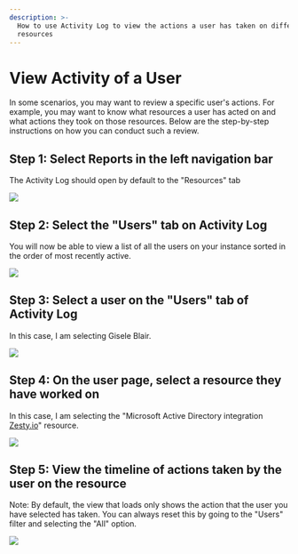 ```yaml
---
description: >-
  How to use Activity Log to view the actions a user has taken on different
  resources
---
```


# View Activity of a User

In some scenarios, you may want to review a specific user's actions. For example, you may want to know what resources a user has acted on and what actions they took on those resources. Below are the step-by-step instructions on how you can conduct such a review.

## Step 1: Select Reports in the left navigation bar

The Activity Log should open by default to the "Resources" tab

![](https://t20654803.p.clickup-attachments.com/t20654803/414b5728-797c-4c5f-9b2d-f6472b68b041/Screen%20Shot%202022-08-07%20at%2012.33.39%20PM.png)

## Step 2: Select the "Users" tab on Activity Log

You will now be able to view a list of all the users on your instance sorted in the order of most recently active.

![](https://t20654803.p.clickup-attachments.com/t20654803/00977093-401e-4ae3-aa0f-030b4d72a4f7/Screen%20Shot%202022-08-07%20at%204.20.45%20PM.png)

## Step 3: Select a user on the "Users" tab of Activity Log

In this case, I am selecting Gisele Blair.

![](https://t20654803.p.clickup-attachments.com/t20654803/cd01ca19-89b0-4e45-86f9-94276019d108/Screen%20Shot%202022-08-07%20at%204.21.39%20PM.png)

## Step 4: On the user page, select a resource they have worked on

In this case, I am selecting the "Microsoft Active Directory integration [Zesty.io](http://zesty.io)" resource.

![](https://t20654803.p.clickup-attachments.com/t20654803/2e260e23-eced-4fe9-a6f2-5291906ce790/Screen%20Shot%202022-08-07%20at%204.24.04%20PM.png)

## Step 5: View the timeline of actions taken by the user on the resource

Note: By default, the view that loads only shows the action that the user you have selected has taken. You can always reset this by going to the "Users" filter and selecting the "All" option.

![](https://t20654803.p.clickup-attachments.com/t20654803/8982fe1f-f333-42ef-8e98-98c5fbe69a5d/Screen%20Shot%202022-08-07%20at%204.25.51%20PM.png)
